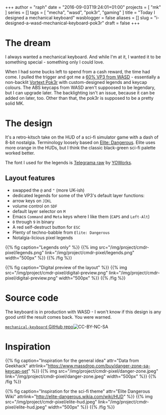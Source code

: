 +++
author = "raph"
date = "2016-09-03T19:24:01+01:00"
projects = [ "mk" ]
series = []
tags = [ "mecha", "wasd", "pok3r", "gaming" ]
title = "Today I designed a mechanical keyboard"
wasblogger = false
aliases = []
slug = "i-designed-a-wasd-mechanical-keyboard-pok3r"
draft = false
+++
# The dream
I always wanted a mechanical keyboard. And while I'm at it, I wanted it to be something special - something only I could love.

When I had some bucks left to spend from a cash reward, the time had come. I pulled the trigger and got me a [60% VP3 from WASD](http://www.wasdkeyboards.com/index.php/products/mechanical-keyboard/wasd-vp3-61-key-custom-mechanical-keyboard.html) - essentially a non-backlit [Vortext Pok3r](https://corus-kb.com/en/27-pok3r) with custom-designed legends and keycap colours. The ABS keycaps from WASD aren't suppoosed to be legendary, but I can upgrade later. The backlighting isn't an issue, because it can be added on later, too. Other than that, the pok3r is supposed to be a pretty solid MK.

# The design
It's a retro-kitsch take on the HUD of a sci-fi simulator game with a dash of 8-bit nostalgia. Terminology loosely based on [Elite: Dangerous](https://en.wikipedia.org/wiki/Elite:_Dangerous). Elite uses more orange in the HUDs, but I think the classic black-green sci-fi palette worked better.

The font I used for the legends is [Telegrama raw](http://www.yoworks.com/telegrama/index.html) by [YOWorks](http://www.yoworks.com).

## Layout features
* swapped the `@` and `"` (more UK-ish)
* dedicated legends for some of the VP3's default layer functions:
 * arrow keys on `JIKL`
 * volume control on `SDF`
 * default layer selector on `M`
* Emacs `Command` and `Meta` keys where I like them (`CAPS` and `Left-Alt`)
* `0` through `9` in binary
* A red self-destruct button for `ESC`
* Plenty of techno-babble from `Elite: Dangerous`
* Notalgia-licious pixel legends

{{% fig caption="Legends only" %}}
{{% img src="/img/project/cmdr-pixel/legends.png" link="/img/project/cmdr-pixel/legends.png" width="500px" %}}
{{% /fig %}}

{{% fig caption="Digital preview of the layout" %}}
{{% img src="/img/project/cmdr-pixel/digital-preview.png" link="/img/project/cmdr-pixel/digital-preview.png" width="500px" %}}
{{% /fig %}}

# Source code
The keyboard is in production with WASD - I won't know if this design is any good until the result comes back. You were warned.

[`mechanical-keyboard` GitHub repo](https://github.com/galaktor/mechanical-keyboard)![CC-BY-NC-SA](https://i.creativecommons.org/l/by-nc-sa/4.0/88x31.png)

# Inspiration
{{% fig caption="Inspiration for the general idea" attr="Data from Geekhack" attrlink="https://www.massdrop.com/buy/danger-zone-sa-keycap-set"  %}} {{% img src="/img/project/cmdr-pixel/danger-zone.jpeg" link="/img/project/cmdr-pixel/danger-zone.jpeg" width="500px" %}} {{% /fig %}}

{{% fig caption="Inspiration for the sci-fi theme" attr="Elite Dangerous Wiki" attrlink="http://elite-dangerous.wikia.com/wiki/HUD"  %}} {{% img src="/img/project/cmdr-pixel/elite-hud.jpeg" link="/img/project/cmdr-pixel/elite-hud.jpeg" width="500px" %}} {{% /fig %}}
